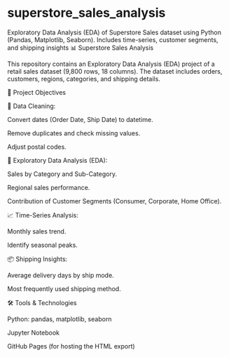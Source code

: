 # superstore_sales_analysis
Exploratory Data Analysis (EDA) of Superstore Sales dataset using Python (Pandas, Matplotlib, Seaborn). Includes time-series, customer segments, and shipping insights
📊 Superstore Sales Analysis

This repository contains an Exploratory Data Analysis (EDA) project of a retail sales dataset (9,800 rows, 18 columns).
The dataset includes orders, customers, regions, categories, and shipping details.

🚀 Project Objectives

🧹 Data Cleaning:

Convert dates (Order Date, Ship Date) to datetime.

Remove duplicates and check missing values.

Adjust postal codes.

🔎 Exploratory Data Analysis (EDA):

Sales by Category and Sub-Category.

Regional sales performance.

Contribution of Customer Segments (Consumer, Corporate, Home Office).

📈 Time-Series Analysis:

Monthly sales trend.

Identify seasonal peaks.

📦 Shipping Insights:

Average delivery days by ship mode.

Most frequently used shipping method.

🛠️ Tools & Technologies

Python: pandas, matplotlib, seaborn

Jupyter Notebook

GitHub Pages (for hosting the HTML export)

